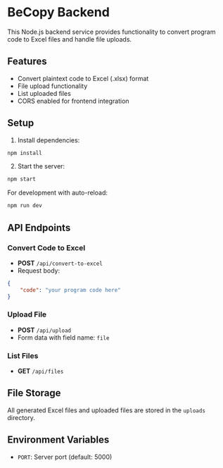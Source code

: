 # BeCopy Backend

This Node.js backend service provides functionality to convert program code to Excel files and handle file uploads.

## Features

- Convert plaintext code to Excel (.xlsx) format
- File upload functionality
- List uploaded files
- CORS enabled for frontend integration

## Setup

1. Install dependencies:
```bash
npm install
```

2. Start the server:
```bash
npm start
```

For development with auto-reload:
```bash
npm run dev
```

## API Endpoints

### Convert Code to Excel
- **POST** `/api/convert-to-excel`
- Request body:
```json
{
    "code": "your program code here"
}
```

### Upload File
- **POST** `/api/upload`
- Form data with field name: `file`

### List Files
- **GET** `/api/files`

## File Storage

All generated Excel files and uploaded files are stored in the `uploads` directory.

## Environment Variables

- `PORT`: Server port (default: 5000) 